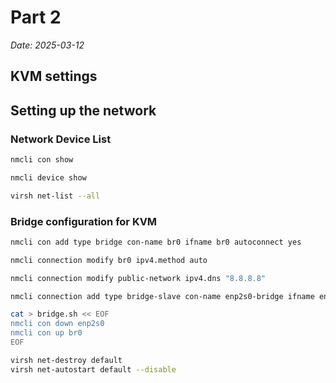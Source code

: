 # Part 2

*Date: 2025-03-12*

## KVM settings

## Setting up the network

### Network Device List
```bash
nmcli con show

nmcli device show

virsh net-list --all
```

### Bridge configuration for KVM

```bash
nmcli con add type bridge con-name br0 ifname br0 autoconnect yes

nmcli connection modify br0 ipv4.method auto

nmcli connection modify public-network ipv4.dns "8.8.8.8"

nmcli connection add type bridge-slave con-name enp2s0-bridge ifname enp2s0 master br0

cat > bridge.sh << EOF
nmcli con down enp2s0
nmcli con up br0
EOF

virsh net-destroy default
virsh net-autostart default --disable
```
